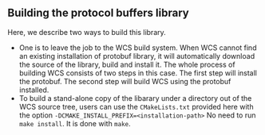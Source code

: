 ## Building the protocol buffers library
   Here, we describe two ways to build this library.
 + One is to leave the job to the WCS build system. When WCS cannot find an
   existing installation of protobuf library, it will automatically download
   the source of the library, build and install it.
   The whole process of building WCS consists of two steps in this case. The
   first step will install the protobuf. The second step will build WCS using
   the protobuf installed.
 + To build a stand-alone copy of the libarary under a directory out of
   the WCS source tree, users can use the `CMakeLists.txt` provided here
   with the option `-DCMAKE_INSTALL_PREFIX=<installation-path>`
   No need to run `make install`. It is done with `make`.

